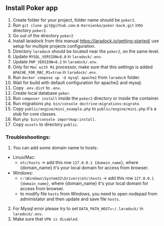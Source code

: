 ## Install Poker app
1. Create folder for your project, folder name should be `poker2`.
2. Run `git clone git@github.com:A-Kornienko/poker-back.git` into directory `poker2`.
3. Go out of the directory `poker2`
4. Install laradock from this manual https://laradock.io/getting-started/ use setup for multiple projects configuration.
5. Directory `laradock` should be located near the `poker2`, on the same level.
6. Update `MYSQL_VERSION=8.0` in `laradock/.env`.
7. Update `PHP_VERSION=8.2` in `laradock/.env`.
8. Only for `Mac with M1` processor, make sure that this settings is added `APACHE_FOR_MAC_M1=true` in `laradock/.env`.
8. Run `docker compose up -d mysql apache2` from `laradock` folder.
9. Wait for build with default configuration for apache2 and mysql.
10. Copy `.env.dist` to `.env`.
11. Create local database `poker`.
12. Run `composer install` inside the `poker2` directory or inside the container.
13. Run migrations `php bin/console doctrine:migrations:migrate`.
14. Copy `public/engine/mini_example.php` to `public/engine/mini.php` it's a stub for core classes.
15. Run `php bin/console importmap:install`.
16. Copy `assets` to directory `public`.

### Troubleshootings: 
1. You can add some domain name to hosts:
 - Linux/Mac: 
    * `etc/hosts` -> add this row `127.0.0.1 {domain_name}`, where {domain_name} it's your local domain for access from browser.
 - Windows:
    * `c:\Windows\System32\Drivers\etc\hosts` -> add this row `127.0.0.1 {domain_name}`, where {domain_name} it's your local domain for access from browser.
    * to modify file `hosts` from Windows, you need to open nodepad from administator and then update and save file `hosts`.

2. For Mysql error please try to set `DATA_PATH_HOST=~/.laradock/` in `laradock/.env`.
3. Make sure that `VPN is disabled`.